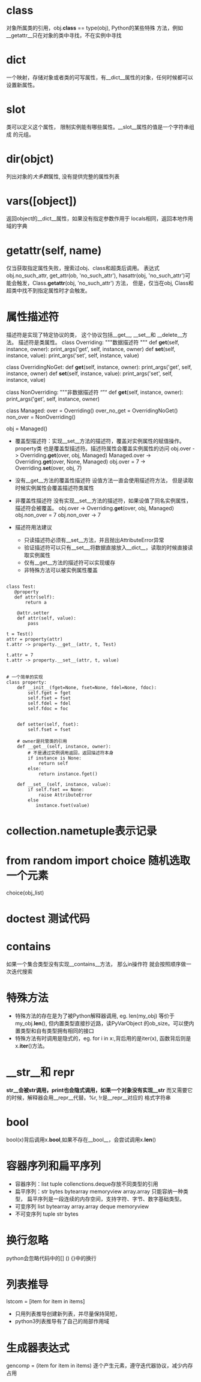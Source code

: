 # __class__
 对象所属类的引用，obj.__class__ == type(obj), Python的某些特殊
 方法，例如__getattr__只在对象的类中寻找，不在实例中寻找

# __dict__
一个映射，存储对象或者类的可写属性，有__dict__属性的对象，任何时候都可以
设置新属性。

# __slot__
类可以定义这个属性， 限制实例能有哪些属性。__slot__属性的值是一个字符串组成
的元组。

# dir(objct)
列出对象的*大多数*属性, 没有提供完整的属性列表

# vars([object])
返回object的__dict__属性，如果没有指定参数作用于
locals相同，返回本地作用域的字典

# __getattr__(self, name)
仅当获取指定属性失败，搜索过obj、class和超类后调用。
表达式obj.no_such_attr, get_attr(ob, 'no_such_attr'),
hasattr(obj, 'no_such_attr')可能会触发，Class.__getattr__(obj, 'no_such_attr')
方法， 但是，仅当在obj, Class和超类中找不到指定属性时才会触发。


# 属性描述符
描述符是实现了特定协议的类， 这个协议包括__get__, __set__和 __delete__方法。
描述符是类属性。
class Overriding:
    """数据描述符
    """
    def __get__(self, instance, owner):
        print_args('get', self, instance, owner)
    def __set__(self, instance, value):
        print_args('set', self, instance, value)

class OverridingNoGet:
    def __get__(self, instance, owner):
        print_args('get', self, instance, owner)
    def __set__(self, instance, value):
        print_args('set', self, instance, value)

class NonOverriding:
        """非数据描述符
        “”“
        def __get__(self, instance, owner):
        print_args('get', self, instance, owner)

class Managed:
    over = Overriding()
    over_no_get = OverridingNoGet()
    non_over = NonOverriding()

obj = Managed()

- 覆盖型描述符：实现__set__方法的描述符，覆盖对实例属性的赋值操作。property类
  也是覆盖型描述符。描述符属性会覆盖实例属性的访问
  obj.over -> Overriding.__get__(over, obj, Managed)
  Managed.over -> Overriding.__get__(over, None, Managed)
  obj.over = 7 -> Overriding.__set__(over, obj, 7)

- 没有__get__方法的覆盖性描述符
  设值方法一直会使用描述符方法， 但是读取时候实例属性会覆盖描述符类属性

- 非覆盖性描述符
  没有实现__set__方法的描述符，如果设值了同名实例属性，描述符会被覆盖。
  obj.over -> Overriding.__get__(over, obj, Managed)
  obj.non_over = 7
  obj.non_over -> 7

- 描述符用法建议
  - 只读描述符必须有__set__方法，并且抛出AttributeError异常
  - 验证描述符可以只有__set__,将数据直接放入__dict__，读取的时候直接读取实例属性
  - 仅有__get__方法的描述符可以实现缓存
  - 非特殊方法可以被实例属性覆盖

```

class Test:
   @property
   def attr(self):
       return a

    @attr.setter
    def attr(self, value):
        pass

t = Test()
attr = property(attr)
t.attr -> property.__get__(attr, t, Test)

t.attr = 7
t.attr -> property.__set__(attr, t, value)


# 一个简单的实现
class property:
    def __init__(fget=None, fset=None, fdel=None, fdoc):
        self.fget = fget
        self.fset = fset
        self.fdel = fdel
        self.fdoc = foc


    def setter(self, fset):
        self.fset = fset

    # owner是托管类的引用
    def __get__(self, instance, owner):
        # 不是通过实例调用返回，返回描述符本身
        if instance is None:
            return self
        else:
            return instance.fget()

    def __set__(self, instance, value):
        if self.fset == None:
            raise AttributeError
        else
           instance.fset(value)
```

# collection.nametuple表示记录
# from random import choice 随机选取一个元素
   choice(obj_list)
# doctest 测试代码
# __contains__
如果一个集合类型没有实现__contains__方法， 那么in操作符
就会按照顺序做一次迭代搜索
# 特殊方法
- 特殊方法的存在是为了被Python解释器调用, eg. len(my_obj)
等价于my_obj.__len__(), 但内置类型直接抄近路，读PyVarObject
的ob_size。可以使内置类型和自有类型拥有相同的接口
- 特殊方法有时调用是隐式的，eg. for i in x:,背后用的是iter(x),
函数背后则是x.__iter__()方法。

# __str__和 __repr__
__str__会被str调用，print也会隐式调用，如果一个对象没有实现__str__
而又需要它的时候，解释器会用__repr__代替。%r, !r是__repr__对应的
格式字符串

# __bool__
bool(x)背后调用x.__bool__,如果不存在__bool__，会尝试调用x.__len__()

# 容器序列和扁平序列
- 容器序列：list tuple collenctions.deque存放不同类型的引用
- 扁平序列：str bytes bytearray memoryview array.array 只能容纳一种类型，
  扁平序列是一段连续的内存空间，支持字符、字节、数字基础类型。
- 可变序列 list bytearray array.array deque memoryview
- 不可变序列 tuple str bytes

# 换行忽略
python会忽略代码中的[] () {}中的换行
# 列表推导
lstcom = [item for item in items]
- 只用列表推导创建新列表，并尽量保持简短，
- python3列表推导有了自己的局部作用域

# 生成器表达式
gencomp = (item for item in items)
逐个产生元素，遵守迭代器协议，减少内存占用
